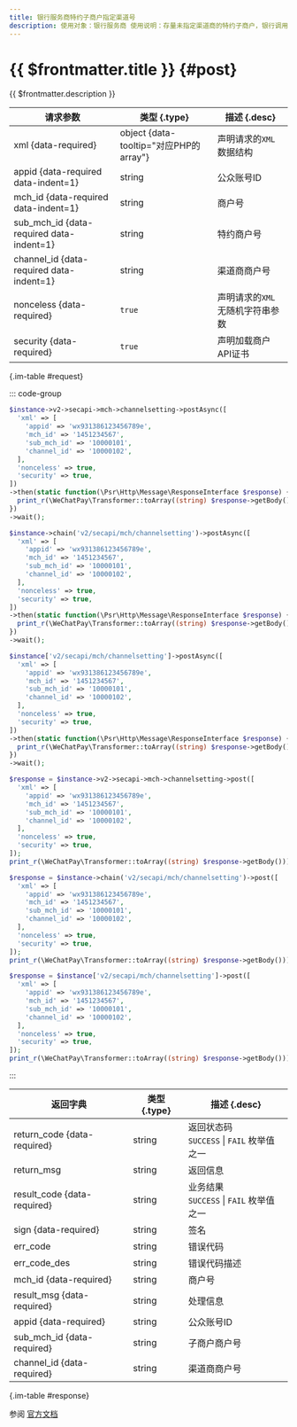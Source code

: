 ```yaml
---
title: 银行服务商特约子商户指定渠道号
description: 使用对象：银行服务商 使用说明：存量未指定渠道商的特约子商户，银行调用该API可以指定渠道商；通过该API指定渠道商后不能修改。
---
```


# {{ $frontmatter.title }} {#post}

{{ $frontmatter.description }}

| 请求参数 | 类型 {.type} | 描述 {.desc}
| --- | --- | ---
| xml {data-required} | object {data-tooltip="对应PHP的array"} | 声明请求的`XML`数据结构
| appid {data-required data-indent=1} | string | 公众账号ID
| mch_id {data-required data-indent=1} | string | 商户号
| sub_mch_id {data-required data-indent=1} | string | 特约商户号
| channel_id {data-required data-indent=1} | string | 渠道商商户号
| nonceless {data-required} | `true` | 声明请求的`XML`无随机字符串参数
| security {data-required} | `true` | 声明加载商户API证书

{.im-table #request}

::: code-group

```php [异步纯链式]
$instance->v2->secapi->mch->channelsetting->postAsync([
  'xml' => [
    'appid' => 'wx931386123456789e',
    'mch_id' => '1451234567',
    'sub_mch_id' => '10000101',
    'channel_id' => '10000102',
  ],
  'nonceless' => true,
  'security' => true,
])
->then(static function(\Psr\Http\Message\ResponseInterface $response) {
  print_r(\WeChatPay\Transformer::toArray((string) $response->getBody()));
})
->wait();
```

```php [异步声明式]
$instance->chain('v2/secapi/mch/channelsetting')->postAsync([
  'xml' => [
    'appid' => 'wx931386123456789e',
    'mch_id' => '1451234567',
    'sub_mch_id' => '10000101',
    'channel_id' => '10000102',
  ],
  'nonceless' => true,
  'security' => true,
])
->then(static function(\Psr\Http\Message\ResponseInterface $response) {
  print_r(\WeChatPay\Transformer::toArray((string) $response->getBody()));
})
->wait();
```

```php [异步属性式]
$instance['v2/secapi/mch/channelsetting']->postAsync([
  'xml' => [
    'appid' => 'wx931386123456789e',
    'mch_id' => '1451234567',
    'sub_mch_id' => '10000101',
    'channel_id' => '10000102',
  ],
  'nonceless' => true,
  'security' => true,
])
->then(static function(\Psr\Http\Message\ResponseInterface $response) {
  print_r(\WeChatPay\Transformer::toArray((string) $response->getBody()));
})
->wait();
```

```php [同步纯链式]
$response = $instance->v2->secapi->mch->channelsetting->post([
  'xml' => [
    'appid' => 'wx931386123456789e',
    'mch_id' => '1451234567',
    'sub_mch_id' => '10000101',
    'channel_id' => '10000102',
  ],
  'nonceless' => true,
  'security' => true,
]);
print_r(\WeChatPay\Transformer::toArray((string) $response->getBody()));
```

```php [同步声明式]
$response = $instance->chain('v2/secapi/mch/channelsetting')->post([
  'xml' => [
    'appid' => 'wx931386123456789e',
    'mch_id' => '1451234567',
    'sub_mch_id' => '10000101',
    'channel_id' => '10000102',
  ],
  'nonceless' => true,
  'security' => true,
]);
print_r(\WeChatPay\Transformer::toArray((string) $response->getBody()));
```

```php [同步属性式]
$response = $instance['v2/secapi/mch/channelsetting']->post([
  'xml' => [
    'appid' => 'wx931386123456789e',
    'mch_id' => '1451234567',
    'sub_mch_id' => '10000101',
    'channel_id' => '10000102',
  ],
  'nonceless' => true,
  'security' => true,
]);
print_r(\WeChatPay\Transformer::toArray((string) $response->getBody()));
```

:::

| 返回字典 | 类型 {.type} | 描述 {.desc}
| --- | --- | ---
| return_code {data-required}| string | 返回状态码<br/>`SUCCESS` \| `FAIL` 枚举值之一
| return_msg | string | 返回信息
| result_code {data-required}| string | 业务结果<br/>`SUCCESS` \| `FAIL` 枚举值之一
| sign {data-required}| string | 签名
| err_code | string | 错误代码
| err_code_des | string | 错误代码描述
| mch_id {data-required}| string | 商户号
| result_msg {data-required}| string | 处理信息
| appid {data-required}| string | 公众账号ID
| sub_mch_id {data-required}| string | 子商户商户号
| channel_id {data-required}| string | 渠道商商户号

{.im-table #response}

参阅 [官方文档](https://pay.weixin.qq.com/wiki/doc/api/mch_bank.php?chapter=9_26)
